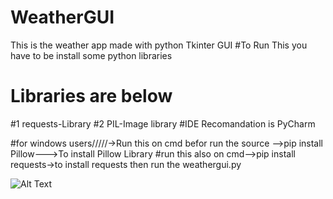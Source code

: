 # WeatherGUI
This is the weather app made with python Tkinter GUI
#To Run This you have to be install some python libraries

# Libraries are below
#1 requests-Library
#2 PIL-Image library
#IDE Recomandation is PyCharm


#for windows users/////->Run this on cmd befor run the source -->pip install Pillow--->To install Pillow Library
#run this also on cmd-->pip install requests->to install requests then run the weathergui.py

![Alt Text](https://raw.github.com/Ammyy9908/WeatherGUI/master/screenshot.png)

